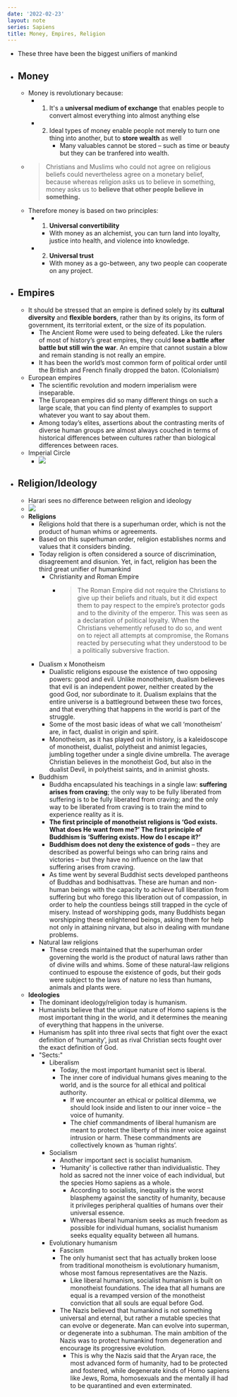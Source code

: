 ```yaml
---
date: '2022-02-23'
layout: note
series: Sapiens
title: Money, Empires, Religion
---
```


- These three have been the biggest unifiers of mankind
- ## Money
	- Money is revolutionary because:
		-   1. It's a **universal medium of exchange** that enables people to convert almost everything into almost anything else
		-   2. Ideal types of money enable people not merely to turn one thing into another, but to **store wealth** as well
				-   Many valuables cannot be stored – such as time or beauty but they can be tranfered into wealth.
	-  > Christians and Muslims who could not agree on religious beliefs could nevertheless agree on a monetary belief, because whereas religion asks us to believe in something, money asks us to **believe that other people believe in something.**
	-   Therefore money is based on two principles:
		-   1. **Universal convertibility**
			-   With money as an alchemist, you can turn land into loyalty, justice into health, and violence into knowledge.
		-   2. **Universal trust**
			-   With money as a go-between, any two people can cooperate on any project.
- ## Empires
	- It should be stressed that an empire is defined solely by its **cultural diversity** and **flexible borders**, rather than by its origins, its form of government, its territorial extent, or the size of its population.
		- The Ancient Rome were used to being defeated. Like the rulers of most of history’s great empires, they could **lose a battle after battle but still win the war**. An empire that cannot sustain a blow and remain standing is not really an empire.
		- It has been the world’s most common form of political order until the British and French finally dropped the baton. (Colonialism)
	- European empires
		- The scientific revolution and modern imperialism were inseparable.
		- The European empires did so many different things on such a large scale, that you can find plenty of examples to support whatever you want to say about them.
		- Among today’s elites, assertions about the contrasting merits of diverse human groups are almost always couched in terms of historical differences between cultures rather than biological differences between races.
	- Imperial Circle
		- ![](https://firebasestorage.googleapis.com/v0/b/firescript-577a2.appspot.com/o/imgs%2Fapp%2FVitecek%2FXsPJueFcxk.png?alt=media&token=c494fb35-aa9d-4b70-9147-4b8e1dd44683)
- ## Religion/Ideology
	 - Harari sees no difference between religion and ideology
	- ![](https://firebasestorage.googleapis.com/v0/b/firescript-577a2.appspot.com/o/imgs%2Fapp%2FVitecek%2FL5lVnuiVNf.png?alt=media&token=edf8f583-56e9-411b-a90c-2e01198a9db1)
	- **Religions**
		- Religions hold that there is a superhuman order, which is not the product of human whims or agreements.
		- Based on this superhuman order, religion establishes norms and values that it considers binding.
		- Today religion is often considered a source of discrimination, disagreement and disunion. Yet, in fact, religion has been the third great unifier of humankind
			- Christianity and Roman Empire
				- > The Roman Empire did not require the Christians to give up their beliefs and rituals, but it did expect them to pay respect to the empire’s protector gods and to the divinity of the emperor. This was seen as a declaration of political loyalty. When the Christians vehemently refused to do so, and went on to reject all attempts at compromise, the Romans reacted by persecuting what they understood to be a politically subversive fraction.
		- Dualism x Monotheism
			- Dualistic religions espouse the existence of two opposing powers: good and evil. Unlike monotheism, dualism believes that evil is an independent power, neither created by the good God, nor subordinate to it. Dualism explains that the entire universe is a battleground between these two forces, and that everything that happens in the world is part of the struggle.
			- Some of the most basic ideas of what we call ‘monotheism’ are, in fact, dualist in origin and spirit.
			- Monotheism, as it has played out in history, is a kaleidoscope of monotheist, dualist, polytheist and animist legacies, jumbling together under a single divine umbrella. The average Christian believes in the monotheist God, but also in the dualist Devil, in polytheist saints, and in animist ghosts.
		- Buddhism
			- Buddha encapsulated his teachings in a single law: **suffering arises from craving**; the only way to be fully liberated from suffering is to be fully liberated from craving; and the only way to be liberated from craving is to train the mind to experience reality as it is.
			- **The first principle of monotheist religions is ‘God exists. What does He want from me?’ The first principle of Buddhism is ‘Suffering exists. How do I escape it?’**
			- **Buddhism does not deny the existence of gods** – they are described as powerful beings who can bring rains and victories – but they have no influence on the law that suffering arises from craving.
			- As time went by several Buddhist sects developed pantheons of Buddhas and bodhisattvas. These are human and non-human beings with the capacity to achieve full liberation from suffering but who forego this liberation out of compassion, in order to help the countless beings still trapped in the cycle of misery. Instead of worshipping gods, many Buddhists began worshipping these enlightened beings, asking them for help not only in attaining nirvana, but also in dealing with mundane problems.
		- Natural law religions
			- These creeds maintained that the superhuman order governing the world is the product of natural laws rather than of divine wills and whims. Some of these natural-law religions continued to espouse the existence of gods, but their gods were subject to the laws of nature no less than humans, animals and plants were.
	- **Ideologies**
		- The dominant ideology/religion today is humanism.
		- Humanists believe that the unique nature of Homo sapiens is the most important thing in the world, and it determines the meaning of everything that happens in the universe.
		- Humanism has split into three rival sects that fight over the exact definition of ‘humanity’, just as rival Christian sects fought over the exact definition of God.
		- "Sects:"
			- Liberalism
				- Today, the most important humanist sect is liberal.
				- The inner core of individual humans gives meaning to the world, and is the source for all ethical and political authority.
					- If we encounter an ethical or political dilemma, we should look inside and listen to our inner voice – the voice of humanity.
					- The chief commandments of liberal humanism are meant to protect the liberty of this inner voice against intrusion or harm. These commandments are collectively known as ‘human rights’.
			- Socialism
				- Another important sect is socialist humanism.
				- ‘Humanity’ is collective rather than individualistic. They hold as sacred not the inner voice of each individual, but the species Homo sapiens as a whole.
					- According to socialists, inequality is the worst blasphemy against the sanctity of humanity, because it privileges peripheral qualities of humans over their universal essence.
					- Whereas liberal humanism seeks as much freedom as possible for individual humans, socialist humanism seeks equality equality between all humans.
			- Evolutionary humanism
				- Fascism
				- The only humanist sect that has actually broken loose from traditional monotheism is evolutionary humanism, whose most famous representatives are the Nazis.
					- Like liberal humanism, socialist humanism is built on monotheist foundations. The idea that all humans are equal is a revamped version of the monotheist conviction that all souls are equal before God.
				- The Nazis believed that humankind is not something universal and eternal, but rather a mutable species that can evolve or degenerate. Man can evolve into superman, or degenerate into a subhuman. The main ambition of the Nazis was to protect humankind from degeneration and encourage its progressive evolution.
					- This is why the Nazis said that the Aryan race, the most advanced form of humanity, had to be protected and fostered, while degenerate kinds of Homo sapiens like Jews, Roma, homosexuals and the mentally ill had to be quarantined and even exterminated.